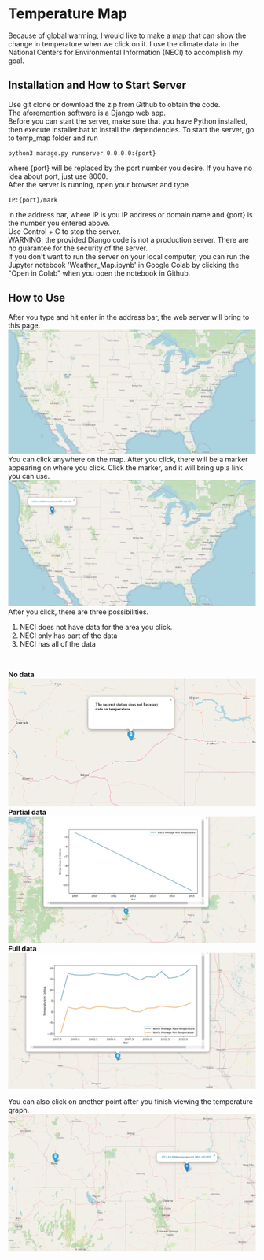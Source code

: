 
# Temperature Map
Because of global warming, I would like to make a map that can show the change in temperature when we click on it. I use the climate data in the National Centers for Environmental Information (NECI) to accomplish my goal. 
  

## Installation and How to Start Server

Use git clone or download the zip from Github to obtain the code.  
The aforemention software is a Django web app. <br>
Before you can start the server, make sure that you have Python installed, then execute installer.bat to install the dependencies. To start the server, go to temp_map folder and run
~~~
python3 manage.py runserver 0.0.0.0:{port}
~~~
where {port} will be replaced by the port number you desire. If you have no idea about port, just use 8000. <br>
After the server is running, open your browser and type 
~~~
IP:{port}/mark
~~~
in the address bar, where IP is you IP address or domain name and {port} is the number you entered above. <br>
Use Control + C to stop the server.<br> 
WARNING: the provided Django code is not a production server. There are no guarantee for the security of the server. <br>
If you don't want to run the server on your local computer, you can run the Jupyter notebook 'Weather_Map.ipynb' in Google Colab by clicking the "Open in Colab" when you open the notebook in Github.  

## How to Use
After you type and hit enter in the address bar, the web server will bring to this page. <br>
![Start HTML](./image/start.png)  
You can click anywhere on the map. After you click, there will be a marker appearing on where you click. Click the marker, and it will bring up a link you can use. <br>
![Click HTML](./image/click.png)  
After you click, there are three possibilities. 
1. NECI does not have data for the area you click.
2. NECI only has part of the data
3. NECI has all of the data
<br>

**No data**
![No HTML](./image/no_temp.png)
**Partial data**
![Part HTML](./image/one_temp.png)
**Full data**
![Full HTML](./image/two_temp.png)
<br>

You can also click on another point after you finish viewing the temperature graph.
![2Click HTML](./image/see_then_click.png)
